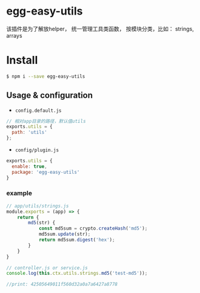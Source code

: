 # egg-easy-utils
该插件是为了解放helper， 统一管理工具类函数， 按模块分类，比如： strings, arrays

# Install

```bash
$ npm i --save egg-easy-utils
```

## Usage & configuration

- `config.default.js`

```js
// 相对app目录的路径，默认值utils
exports.utils = {
  path: 'utils'
};
```

- `config/plugin.js`

``` js
exports.utils = {
  enable: true,
  package: 'egg-easy-utils'
}
```

### example

```js
// app/utils/strings.js
module.exports = (app) => {
    return {
        md5(str) {
            const md5sum = crypto.createHash('md5');
            md5sum.update(str);
            return md5sum.digest('hex');
        }
    }
}
```
```js
// controller.js or service.js
console.log(this.ctx.utils.strings.md5('test-md5'));

//print: 42505649011f560d32a0a7a6427a8778
```